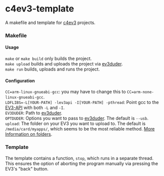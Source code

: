 # c4ev3-template
A makefile and template for [c4ev3](https://github.com/c4ev3) projects.

### Makefile
#### Usage

`make` or `make build` only builds the project.<br>
`make upload` builds and uploads the project via [ev3duder](https://github.com/c4ev3/ev3duder).<br>
`make run` builds, uploads and runs the project.<br>

#### Configuration
`CC=arm-linux-gnueabi-gcc`: you may have to change this to `CC=arm-none-linux-gnueabi-gcc`.<br>
`LDFLIBS=-L[YOUR-PATH] -lev3api -I[YOUR-PATH] -pthread`:
Point gcc to the [EV3-API](https://github.com/c4ev3/EV3-API) with both `-L` and `-I`.<br>
`EV3DUDER`: Path to [ev3duder](https://github.com/c4ev3/ev3duder).<br>
`OPTDUDER`: Options you want to pass to [ev3duder](https://github.com/c4ev3/ev3duder). The default is `--usb`.<br>
`upload`: The folder on your EV3 you want to upload to. The default is `/media/card/myapps/`, 
which seems to be the most reliable method. [More Information on folders](https://github.com/c4ev3/ev3duder#uploading).<br>


### Template
The template contains a function, `stop`, which runs in a separate thread.<br/>
This ensures the option of aborting the program manually via pressing the EV3's "back" button.
